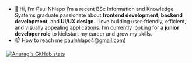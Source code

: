 - 👋 Hi, I’m Paul Nhlapo 
I’m a recent BSc Information and Knowledge Systems graduate passionate about **frontend development**, **backend development**, and **UI/UX design**. I love building user-friendly, efficient, and visually appealing applications. I’m currently looking for a **junior developer role** to kickstart my career and grow my skills.
- 📫 How to reach me 
paulnhlapo4@gmail.com)


[![Anurag's GitHub stats](https://github-readme-stats.vercel.app/api?username=paul-nhlapo)](https://github.com/anuraghazra/github-readme-stats)
